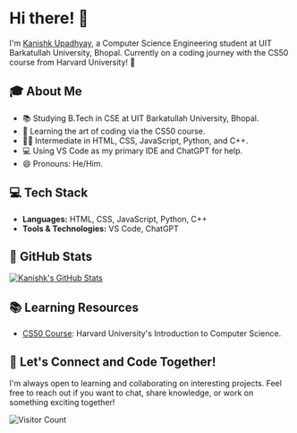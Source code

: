 # Hi there! 👋

I'm [Kanishk Upadhyay](https://github.com/kanishk-upadhyay), a Computer Science Engineering student at UIT Barkatullah University, Bhopal. Currently on a coding journey with the CS50 course from Harvard University! 🚀

## 🎓 About Me

- 📚 Studying B.Tech in CSE at UIT Barkatullah University, Bhopal.
- 🌱 Learning the art of coding via the CS50 course.
- 👨‍💻 Intermediate in HTML, CSS, JavaScript, Python, and C++.
- 💻 Using VS Code as my primary IDE and ChatGPT for help.
- 😄 Pronouns: He/Him.

## 💻 Tech Stack

- **Languages:** HTML, CSS, JavaScript, Python, C++
- **Tools & Technologies:** VS Code, ChatGPT

## 🌟 GitHub Stats

[![Kanishk's GitHub Stats](https://github-readme-stats.vercel.app/api?username=kanishk-upadhyay&show_icons=true&theme=radical)](https://github.com/kanishk-upadhyay)

## 📚 Learning Resources

- [CS50 Course](https://cs50.harvard.edu/): Harvard University's Introduction to Computer Science.

## 🤝 Let's Connect and Code Together!

I'm always open to learning and collaborating on interesting projects. Feel free to reach out if you want to chat, share knowledge, or work on something exciting together!

![Visitor Count](https://profile-counter.glitch.me/kanishk-upadhyay/count.svg)
